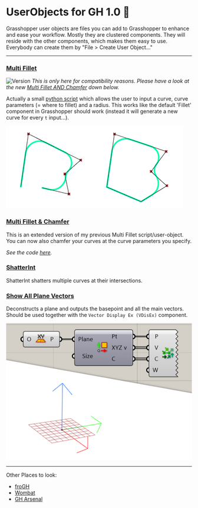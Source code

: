 # UserObjects for GH 1.0 🦗
Grasshopper user objects are files you can add to Grasshopper to enhance and ease your workflow. Mostly they are clustered components. They will reside with the other components, which makes them easy to use.  
Everybody can create them by "File > Create User Object…"


---

### [Multi Fillet](UserObjects/Multi%20Fillet.ghuser)
![Version](https://img.shields.io/badge/version-legacy-lightgrey?style=flat-square)
_This is only here for compatibility reasons. Please have a look at the new [Multi Fillet AND Chamfer](#multi-fillet--chamfer) down below._

Actually a small [python script](assets/MultiFillet.py) which allows the user to input a curve, curve parameters (= where to fillet) and a radius. This works like the default 'Fillet' component in Grasshopper should work (instead it will generate a new curve for every `t` input…).

![multi fillet picture](/assets/img/multi-fillet.png)

### [Multi Fillet & Chamfer](UserObjects/Multi%20Fillet.ghuser)
This is an extended version of my previous Multi Fillet script/user-object.
You can now also chamfer your curves at the curve parameters you specify.

_See the code [here](assets/MultiFilletChamfer.py)._

### [ShatterInt](UserObjects/ShatterInt.ghuser)
ShatterInt shatters multiple curves at their intersections.

### [Show All Plane Vectors](UserObjects/Show%20All%20Plane%20Vectors.ghuser)
Deconstructs a plane and outputs the basepoint and all the main vectors. Should be used together with the `Vector Display Ex (VDisEx)` component.

![show all plane vectors picture](/assets/img/showapv.png)

---

Other Places to look:
* [froGH](https://github.com/Co-de-iT/froGH)
* [Wombat](https://github.com/woodsbagot/WombatGH)
* [GH Arsenal](https://github.com/dantaeyoung/GrasshopperArsenal)
